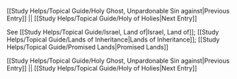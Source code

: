 [[Study Helps/Topical Guide/Holy Ghost, Unpardonable Sin against|Previous Entry]]  ||  [[Study Helps/Topical Guide/Holy of Holies|Next Entry]]

 See [[Study Helps/Topical Guide/Israel, Land of|Israel, Land of]]; [[Study Helps/Topical Guide/Lands of Inheritance|Lands of Inheritance]]; [[Study Helps/Topical Guide/Promised Lands|Promised Lands]]

[[Study Helps/Topical Guide/Holy Ghost, Unpardonable Sin against|Previous Entry]]  ||  [[Study Helps/Topical Guide/Holy of Holies|Next Entry]]